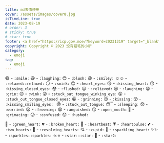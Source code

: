 ```yaml
---
title: md表情使用
cover: /assets/images/cover8.jpg
isTimeLine: true
date: 2023-08-19
# order: 3
# sticky: true
# star: true
footer: <a href="https://icp.gov.moe/?keyword=20231319" target="_blank">萌 ICP 备 20231319 号</a>
copyright: Copyright © 2023 没有蜡笔的小新
category:
  - emoji
tag:
  - emoji
---
```


:smile: - `:smile:`
:laughing: - `:laughing:`
:blush: - `:blush:`
:smiley: - `:smiley:`
:relaxed::relaxed: - `:relaxed::relaxed:`
:smirk: - `:smirk:`
:heart_eyes: - `:heart_eyes:`
:kissing_heart: - `:kissing_heart:`
:kissing_closed_eyes: - `:kissing_closed_eyes:`
:flushed: - `:flushed:`
:relieved: - `:relieved:`
:laughing: - `:laughing:`
:grin: - `:grin:`
:wink: - `:wink:`
:stuck_out_tongue_winking_eye: - `:stuck_out_tongue_winking_eye:`
:stuck_out_tongue_closed_eyes: - `:stuck_out_tongue_closed_eyes:`
:grinning: - `:grinning:`
:kissing: - `:kissing:`
:kissing_smiling_eyes: - `:kissing_smiling_eyes: `
:stuck_out_tongue: - `:stuck_out_tongue:`
:sleeping: - `:sleeping:`
:worried: - `:worried:`
:frowning: - `:frowning:`
:anguished: - `:anguished:`
:open_mouth: - `:open_mouth:`
:grimacing: - `:grimacing:`
:confused: - `:confused:`
:hushed: - `:hushed:`

<!-- :expressionless: - `:面无表情:`
:unamused: - `:无趣:`
:sweat_smile: - `:尬笑:`
:sweat: - `:流汗:`
:disappointed_relieved: - `:如释重负:`
:weary: - `:疲倦:`
:pensive: - `:忧郁:`
:disappointed: - `:失望:`
:confounded: - `:困惑:`
:fearful: - `:惊恐:`
:cold_sweat: - `:冒冷汗:`
:persevere: - `:坚忍:`
:cry: - `:哭:`
:sob: - `:哭泣:`
:joy: - `:笑哭:`
:astonished: - `:惊讶:`
:scream: - `:尖叫:`
:tired_face: - `:累:`
:angry: - `:愤怒:`
:rage: - `:怒:`
:triumph: - `:获胜:`
:sleepy: - `:昏昏欲睡:`
:yum: - `:美味:`
:mask: - `:面具:`
:sunglasses: - `:太阳镜:`
:dizzy_face: - `:头晕目眩:`
:imp: - `:小淘气:`
:smiling_imp: - `:微笑的小鬼:`
:neutral_face: - `:表情平淡:`
:no_mouth: - `:禁止出声:`
:innocent: - `:懵圈:`
:alien: - `:外星人:`
:yellow_heart: - `:黄色心:`
:blue_heart: - `:蓝色心:`
:purple_heart: - `:紫色心:`
:heart::heart: - `:心::心:` -->

:green_heart: - `:green_heart:`
:broken_heart: - `:broken_heart:`
:heartbeat: - `:heartbeat:`
:heartpulse: - `:heartpulse:`
:two_hearts: - `:two_hearts:`
:revolving_hearts: - `:revolving_hearts:`
:cupid: - `:cupid:`
:sparkling_heart: - `:sparkling_heart:`
:sparkles::sparkles: - `:sparkles::sparkles:`
:star::️:star: - `:star::️:star:`
:star2: - `:star2:`
